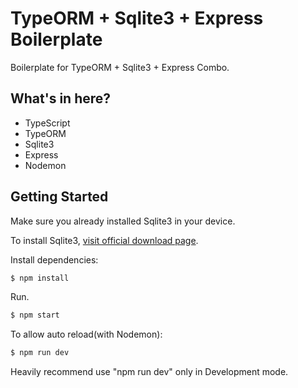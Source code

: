 # TypeORM + Sqlite3 + Express Boilerplate
Boilerplate for TypeORM + Sqlite3 + Express Combo.

## What's in here?
- TypeScript
- TypeORM
- Sqlite3
- Express
- Nodemon

## Getting Started
Make sure you already installed Sqlite3 in your device.

To install Sqlite3, [visit official download page](https://www.sqlite.org/download.html).

Install dependencies:

```bash
$ npm install
```

Run.

```bash
$ npm start
```

To allow auto reload(with Nodemon):

```bash
$ npm run dev
```

Heavily recommend use "npm run dev" only in Development mode.